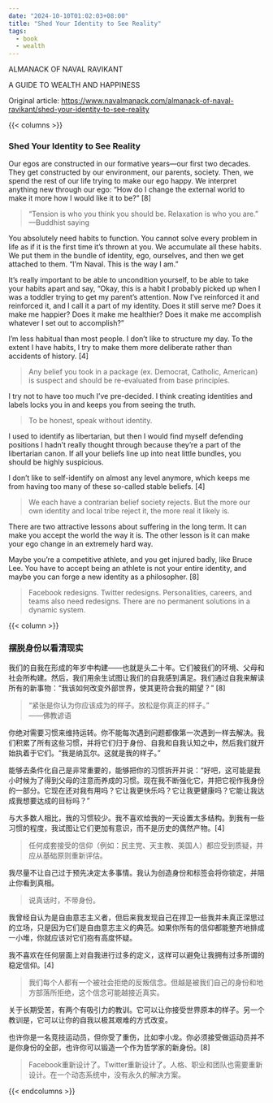 ```yaml
---
date: "2024-10-10T01:02:03+08:00"
title: "Shed Your Identity to See Reality"
tags:
  - book
  - wealth
---
```


ALMANACK OF NAVAL RAVIKANT

A GUIDE TO WEALTH AND HAPPINESS

Original article: <https://www.navalmanack.com/almanack-of-naval-ravikant/shed-your-identity-to-see-reality>

{{< columns >}}

### Shed Your Identity to See Reality

Our egos are constructed in our formative years—our first two decades. They get constructed by our environment, our parents, society. Then, we spend the rest of our life trying to make our ego happy. We interpret anything new through our ego: “How do I change the external world to make it more how I would like it to be?” [8]

> “Tension is who you think you should be. Relaxation is who you are.”  
> —Buddhist saying

You absolutely need habits to function. You cannot solve every problem in life as if it is the first time it’s thrown at you. We accumulate all these habits. We put them in the bundle of identity, ego, ourselves, and then we get attached to them. “I’m Naval. This is the way I am.”

It’s really important to be able to uncondition yourself, to be able to take your habits apart and say, “Okay, this is a habit I probably picked up when I was a toddler trying to get my parent’s attention. Now I’ve reinforced it and reinforced it, and I call it a part of my identity. Does it still serve me? Does it make me happier? Does it make me healthier? Does it make me accomplish whatever I set out to accomplish?”

I’m less habitual than most people. I don’t like to structure my day. To the extent I have habits, I try to make them more deliberate rather than accidents of history. [4]

> Any belief you took in a package (ex. Democrat, Catholic, American) is suspect and should be re-evaluated from base principles.

I try not to have too much I’ve pre-decided. I think creating identities and labels locks you in and keeps you from seeing the truth.

> To be honest, speak without identity.

I used to identify as libertarian, but then I would find myself defending positions I hadn’t really thought through because they’re a part of the libertarian canon. If all your beliefs line up into neat little bundles, you should be highly suspicious.

I don’t like to self-identify on almost any level anymore, which keeps me from having too many of these so-called stable beliefs. [4]

> We each have a contrarian belief society rejects. But the more our own identity and local tribe reject it, the more real it likely is.

There are two attractive lessons about suffering in the long term. It can make you accept the world the way it is. The other lesson is it can make your ego change in an extremely hard way.

Maybe you’re a competitive athlete, and you get injured badly, like Bruce Lee. You have to accept being an athlete is not your entire identity, and maybe you can forge a new identity as a philosopher. [8]

> Facebook redesigns. Twitter redesigns. Personalities, careers, and teams also need redesigns. There are no permanent solutions in a dynamic system.

{{< column >}}

### 摆脱身份以看清现实

我们的自我在形成的年岁中构建——也就是头二十年。它们被我们的环境、父母和社会所构建。然后，我们用余生试图让我们的自我感到满足。我们通过自我来解读所有的新事物：“我该如何改变外部世界，使其更符合我的期望？” [8]

> “紧张是你认为你应该成为的样子。放松是你真正的样子。”  
> ——佛教谚语

你绝对需要习惯来维持运转。你不能每次遇到问题都像第一次遇到一样去解决。我们积累了所有这些习惯，并将它们归于身份、自我和自我认知之中，然后我们就开始执着于它们。“我是纳瓦尔。这就是我的样子。”

能够去条件化自己是非常重要的，能够把你的习惯拆开并说：“好吧，这可能是我小时候为了得到父母的注意而养成的习惯。现在我不断强化它，并把它视作我身份的一部分。它现在还对我有用吗？它让我更快乐吗？它让我更健康吗？它能让我达成我想要达成的目标吗？”

与大多数人相比，我的习惯较少。我不喜欢给我的一天设置太多结构。到我有一些习惯的程度，我试图让它们更加有意识，而不是历史的偶然产物。[4]

> 任何成套接受的信仰（例如：民主党、天主教、美国人）都应受到质疑，并应从基础原则重新评估。

我尽量不让自己过于预先决定太多事情。我认为创造身份和标签会将你锁定，并阻止你看到真相。

> 说真话时，不带身份。

我曾经自认为是自由意志主义者，但后来我发现自己在捍卫一些我并未真正深思过的立场，只是因为它们是自由意志主义的典范。如果你所有的信仰都能整齐地排成一小堆，你就应该对它们抱有高度怀疑。

我不喜欢在任何层面上对自我进行过多的定义，这样可以避免让我拥有过多所谓的稳定信仰。[4]

> 我们每个人都有一个被社会拒绝的反叛信念。但越是被我们自己的身份和地方部落所拒绝，这个信念可能越接近真实。

关于长期受苦，有两个有吸引力的教训。它可以让你接受世界原本的样子。另一个教训是，它可以让你的自我以极其艰难的方式改变。

也许你是一名竞技运动员，但你受了重伤，比如李小龙。你必须接受做运动员并不是你身份的全部，也许你可以锻造一个作为哲学家的新身份。[8]

> Facebook重新设计了。Twitter重新设计了。人格、职业和团队也需要重新设计。在一个动态系统中，没有永久的解决方案。

{{< endcolumns >}}
